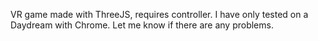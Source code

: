VR game made with ThreeJS, requires controller.  I have only tested on a Daydream with Chrome.  Let me know if there are any problems.